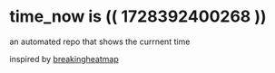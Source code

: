 # time_now is (( 1728392400268 ))

an automated repo that shows the currnent time

inspired by [breakingheatmap](https://github.com/breakingheatmap/breakingheatmap)